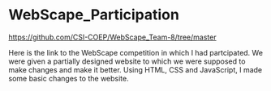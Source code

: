 # WebScape_Participation
https://github.com/CSI-COEP/WebScape_Team-8/tree/master

Here is the link to the WebScape competition in which I had partcipated.
We were given a partially designed website to which we were supposed to make changes and make it better.
Using HTML, CSS and JavaScript, I made some basic changes to the website.

